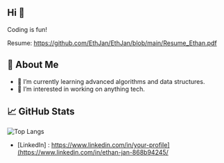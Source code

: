 ## Hi 👋

<!--
**EthJan/EthJan** is a ✨ _special_ ✨ repository because its `README.md` (this file) appears on your GitHub profile.

Here are some ideas to get you started:

- 🔭 I’m currently working on ...
- 🌱 I’m currently learning ...
- 👯 I’m looking to collaborate on ...
- 🤔 I’m looking for help with ...
- 💬 Ask me about ...
- 📫 How to reach me: ...
- 😄 Pronouns: ...
- ⚡ Fun fact: ...
-->

Coding is fun!

Resume: https://github.com/EthJan/EthJan/blob/main/Resume_Ethan.pdf

## 🚀 About Me
- 🌱 I’m currently learning advanced algorithms and data structures.
- 👯 I’m interested in working on anything tech.


## 📈 GitHub Stats
![Top Langs](https://github-readme-stats.vercel.app/api/top-langs/?username=EthJan&layout=compact&theme=radical)

- [LinkedIn] : https://www.linkedin.com/in/your-profile](https://www.linkedin.com/in/ethan-jan-868b94245/
